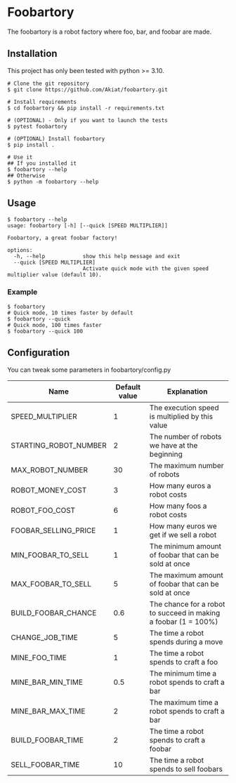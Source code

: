 # Foobartory

The foobartory is a robot factory where foo, bar, and foobar are made.

## Installation

This project has only been tested with python >= 3.10.
`````shell
# Clone the git repository
$ git clone https://github.com/Akiat/foobartory.git

# Install requirements
$ cd foobartory && pip install -r requirements.txt

# (OPTIONAL) - Only if you want to launch the tests
$ pytest foobartory

# (OPTIONAL) Install foobartory
$ pip install .

# Use it
## If you installed it
$ foobartory --help
## Otherwise
$ python -m foobartory --help
`````

## Usage
````shell
$ foobartory --help
usage: foobartory [-h] [--quick [SPEED MULTIPLIER]]

Foobartory, a great foobar factory!

options:
  -h, --help            show this help message and exit
  --quick [SPEED MULTIPLIER]
                        Activate quick mode with the given speed multiplier value (default 10).
````

### Example
````shell
$ foobartory
# Quick mode, 10 times faster by default
$ foobartory --quick
# Quick mode, 100 times faster
$ foobartory --quick 100
````

## Configuration
You can tweak some parameters in foobartory/config.py

| **Name**                | **Default value** | **Explanation**                                                 |
| ----------------------- | ----------------- | --------------------------------------------------------------- |
| SPEED_MULTIPLIER        | 1                 | The execution speed is multiplied by this value                 |
| STARTING_ROBOT_NUMBER   | 2                 | The number of robots we have at the beginning                   |
| MAX_ROBOT_NUMBER        | 30                | The maximum number of robots                                    |
| ROBOT_MONEY_COST        | 3                 | How many euros a robot costs                                    |
| ROBOT_FOO_COST          | 6                 | How many foos a robot costs                                     |
| FOOBAR_SELLING_PRICE    | 1                 | How many euros we get if we sell a robot                        |
| MIN_FOOBAR_TO_SELL      | 1                 | The minimum amount of foobar that can be sold at once           |
| MAX_FOOBAR_TO_SELL      | 5                 | The maximum amount of foobar that can be sold at once           |
| BUILD_FOOBAR_CHANCE     | 0.6               | The chance for a robot to succeed in making a foobar (1 = 100%) |
| CHANGE_JOB_TIME         | 5                 | The time a robot spends during a move                           |
| MINE_FOO_TIME           | 1                 | The time a robot spends to craft a foo                          |
| MINE_BAR_MIN_TIME       | 0.5               | The minimum time a robot spends to craft a bar                  |
| MINE_BAR_MAX_TIME       | 2                 | The maximum time a robot spends to craft a bar                  |
| BUILD_FOOBAR_TIME       | 2                 | The time a robot spends to craft a foobar                       |
| SELL_FOOBAR_TIME        | 10                | The time a robot spends to sell foobars                         |


